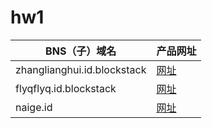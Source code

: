 # hw1

|BNS（子）域名|产品网址|
|---|---|
|zhanglianghui.id.blockstack| [网址](https://animal-kingdom-blockstack-allen.netlify.com/) |
|flyqflyq.id.blockstack|[网址](https://animakingdoms-flyq.netlify.com/)|
|naige.id|[网址](https://sennmac-animal-kingdom.netlify.com)|
